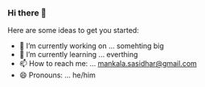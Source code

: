 ### Hi there 👋


Here are some ideas to get you started:

- 🔭 I’m currently working on ... somehting big
- 🌱 I’m currently learning ... everthing
- 📫 How to reach me: ... mankala.sasidhar@gmail.com
- 😄 Pronouns: ... he/him

